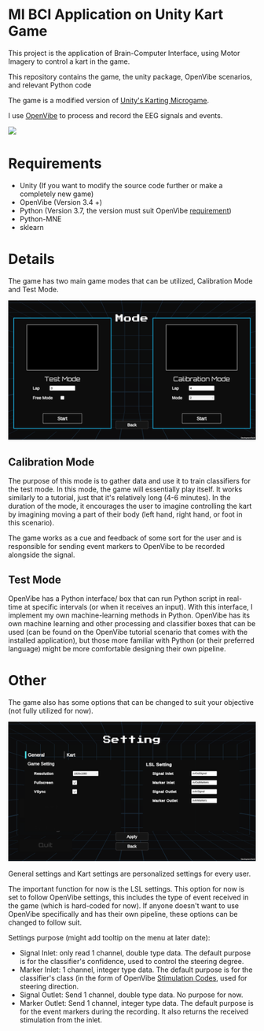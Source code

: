 # MI BCI Application on Unity Kart Game

This project is the application of Brain-Computer Interface, using Motor Imagery to control a kart in the game.

This repository contains the game, the unity package, OpenVibe scenarios, and relevant Python code

The game is a modified version of [Unity's Karting Microgame](https://learn.unity.com/project/karting-template).

I use [OpenVibe](http://openvibe.inria.fr/) to process and record the EEG signals and events.

![](https://github.com/xEvheMary/MI-BCI-UnityKart/blob/main/UnityBCIKart%20(2).gif)

# Requirements

* Unity (If you want to modify the source code further or make a completely new game)
* OpenVibe (Version 3.4 +)
* Python (Version 3.7, the version must suit OpenVibe [requirement](http://openvibe.inria.fr/tutorial-using-python-with-openvibe/))
* Python-MNE
* sklearn

# Details

The game has two main game modes that can be utilized, Calibration Mode and Test Mode.

<img src="https://github.com/xEvheMary/MI-BCI-UnityKart/blob/main/GameModes.png" width="800">

## Calibration Mode

The purpose of this mode is to gather data and use it to train classifiers for the test mode. In this mode, the game will essentially play itself. It works similarly to a tutorial, just that it's relatively long (4-6 minutes). In the duration of the mode, it encourages the user to imagine controlling the kart by imagining moving a part of their body (left hand, right hand, or foot in this scenario).

The game works as a cue and feedback of some sort for the user and is responsible for sending event markers to OpenVibe to be recorded alongside the signal.

## Test Mode

OpenVibe has a Python interface/ box that can run Python script in real-time at specific intervals (or when it receives an input). With this interface, I implement my own machine-learning methods in Python. OpenVibe has its own machine learning and other processing and classifier boxes that can be used (can be found on the OpenVibe tutorial scenario that comes with the installed application), but those more familiar with Python (or their preferred language) might be more comfortable designing their own pipeline.

# Other
The game also has some options that can be changed to suit your objective (not fully utilized for now).

<img src="https://github.com/xEvheMary/MI-BCI-UnityKart/blob/main/GameSettings.png" width="800">

General settings and Kart settings are personalized settings for every user.

The important function for now is the LSL settings. This option for now is set to follow OpenVibe settings, this includes the type of event received in the game (which is hard-coded for now). If anyone doesn't want to use OpenVibe specifically and has their own pipeline, these options can be changed to follow suit.

Settings purpose (might add tooltip on the menu at later date):
* Signal Inlet: only read 1 channel, double type data. The default purpose is for the classifier's confidence, used to control the steering degree.
* Marker Inlet: 1 channel, integer type data. The default purpose is for the classifier's class (in the form of OpenVibe [Stimulation Codes](http://openvibe.inria.fr/stimulation-codes/), used for steering direction.
* Signal Outlet: Send 1 channel, double type data. No purpose for now.
* Marker Outlet: Send 1 channel, integer type data. The default purpose is for the event markers during the recording. It also returns the received stimulation from the inlet.
